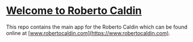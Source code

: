 # [Welcome to Roberto Caldin](https://ww.robertocaldin.com)



This repo contains the main app for the Roberto Caldin which can be found online at [www.robertocaldin.com](https://www.robertocaldin.com).

